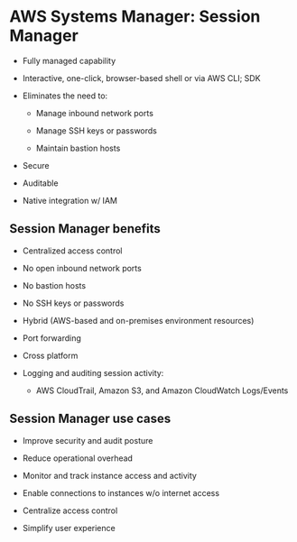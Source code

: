 # AWS Systems Manager: Session Manager

* Fully managed capability

* Interactive, one-click, browser-based shell or via AWS CLI; SDK

* Eliminates the need to:

  * Manage inbound network ports

  * Manage SSH keys or passwords

  * Maintain bastion hosts

* Secure

* Auditable

* Native integration w/ IAM

## Session Manager benefits

* Centralized access control

* No open inbound network ports

* No bastion hosts

* No SSH keys or passwords

* Hybrid (AWS-based and on-premises environment resources)

* Port forwarding

* Cross platform

* Logging and auditing session activity:

  * AWS CloudTrail, Amazon S3, and Amazon CloudWatch Logs/Events

## Session Manager use cases

* Improve security and audit posture

* Reduce operational overhead

* Monitor and track instance access and activity

* Enable connections to instances w/o internet access

* Centralize access control

* Simplify user experience
